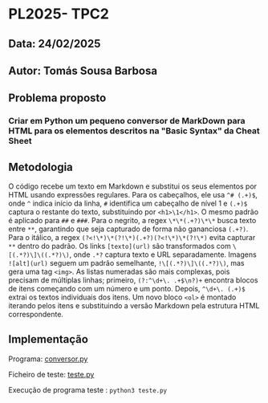# **PL2025- TPC2**

## **Data:** 24/02/2025 

## **Autor:** Tomás Sousa Barbosa

## **Problema proposto**

### Criar em Python um pequeno conversor de MarkDown para HTML para os elementos descritos na "Basic Syntax" da Cheat Sheet

## Metodologia

O código recebe um texto em Markdown e substitui os seus elementos por HTML usando expressões regulares.
Para os cabeçalhos, ele usa `^# (.+)$`, onde `^` indica início da linha, `#` identifica um cabeçalho de nível 1 e `(.+)$` captura o restante do texto, substituindo por `<h1>\1</h1>`. 
O mesmo padrão é aplicado para `##` e `###`. 
Para o negrito, a regex `\*\*(.+?)\*\*` busca texto entre `**`, garantindo que seja capturado de forma não gananciosa `(.+?)`. 
Para o itálico, a regex `(?<!\*)\*(?!\*)(.+?)(?<!\*)\*(?!\*)` evita capturar `**` dentro do padrão. 
Os links `[texto](url)` são transformados com `\[(.*?)\]\((.*?)\)`, onde `.*?` captura texto e URL separadamente. 
Imagens `![alt](url)` seguem um padrão semelhante, `!\[(.*?)\]\((.*?)\)`, mas gera uma tag `<img>`. 
As listas numeradas são mais complexas, pois precisam de múltiplas linhas; primeiro, `(?:^\d+\. .+$\n?)+` encontra blocos de itens começando com um número e um ponto. 
Depois, `^\d+\. (.+)$` extrai os textos individuais dos itens. Um novo bloco `<ol>` é montado iterando pelos itens e substituindo a versão Markdown pela estrutura HTML correspondente.

## **Implementação**
 
Programa: [conversor.py](https://github.com/a104532/PL2025-A104532/blob/main/TPC3/conversor.py)

Ficheiro de teste: [teste.py](https://github.com/a104532/PL2025-A104532/blob/main/TPC3/teste.py)

Execução de programa teste : `python3 teste.py`


